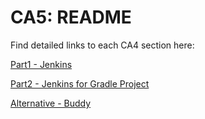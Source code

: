 CA5: README
==============

Find detailed links to each CA4 section here:

[Part1 - Jenkins](https://bitbucket.org/manel_rga/devops-20-21-1201770/src/master/CA4/Part1/README.md)

[Part2 - Jenkins for Gradle Project](https://bitbucket.org/manel_rga/devops-20-21-1201770/src/master/CA4/Kubernetes/README.md)

[Alternative - Buddy](https://bitbucket.org/manel_rga/devops-20-21-1201770/src/master/CA4/Part1/README.md)